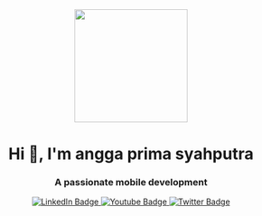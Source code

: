 

<div id="header" align="center">
  <img src="https://media.giphy.com/media/gjrYDwbjnK8x36xZIO/giphy.gif" width="200"/>
</div>

<h1 align="center">Hi 👋, I'm angga prima syahputra</h1>
<h3 align="center">A passionate mobile development</h3>



<div id="badges" align= "center">
  <a href="https://www.linkedin.com/in/angga-prima-syahputra/">
    <img src="https://img.shields.io/badge/LinkedIn-blue?style=for-the-badge&logo=linkedin&logoColor=white" alt="LinkedIn Badge"/>
  </a>
  <a href="https://www.instagram.com/angga.psx/">
    <img src="https://img.shields.io/badge/Instagram-E4405F?style=for-the-badge&logo=instagram&logoColor=white" alt="Youtube Badge"/>
  </a>
  <a href="https://twitter.com/anggaps00">
    <img src="https://img.shields.io/badge/Twitter-blue?style=for-the-badge&logo=twitter&logoColor=white" alt="Twitter Badge"/>
  </a>
</div>





<!---
anggaps/anggaps is a ✨ special ✨ repository because its `README.md` (this file) appears on your GitHub profile.
You can click the Preview link to take a look at your changes.
--->



